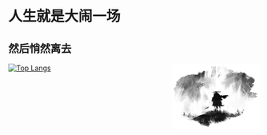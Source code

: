 # 人生就是大闹一场
## 然后悄然离去
<img align="right" hight=35% width=35% alt="BG" src="GitHub_Background.png" />

[![Top Langs](https://github-readme-stats.vercel.app/api/top-langs/?username=WoBok&hide_title=true&layout=compact)]()

